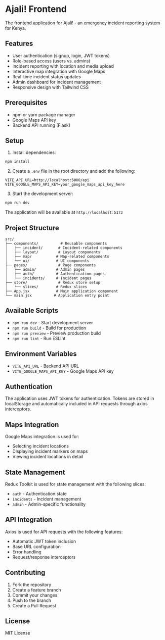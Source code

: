 # Ajali! Frontend

The frontend application for Ajali! - an emergency incident reporting system for Kenya.

## Features

- User authentication (signup, login, JWT tokens)
- Role-based access (users vs. admins)
- Incident reporting with location and media upload
- Interactive map integration with Google Maps
- Real-time incident status updates
- Admin dashboard for incident management
- Responsive design with Tailwind CSS

## Prerequisites

- npm or yarn package manager
- Google Maps API key
- Backend API running (Flask)

## Setup

1. Install dependencies:
```bash
npm install
```

2. Create a `.env` file in the root directory and add the following:
```env
VITE_API_URL=http://localhost:5000/api
VITE_GOOGLE_MAPS_API_KEY=your_google_maps_api_key_here
```

3. Start the development server:
```bash
npm run dev
```

The application will be available at `http://localhost:5173`

## Project Structure

```
src/
├── components/          # Reusable components
│   ├── incident/       # Incident-related components
│   ├── layout/         # Layout components
│   ├── map/           # Map-related components
│   └── ui/            # UI components
├── pages/              # Page components
│   ├── admin/         # Admin pages
│   ├── auth/          # Authentication pages
│   └── incidents/     # Incident pages
├── store/              # Redux store setup
│   └── slices/        # Redux slices
├── App.jsx            # Main application component
└── main.jsx          # Application entry point
```

## Available Scripts

- `npm run dev` - Start development server
- `npm run build` - Build for production
- `npm run preview` - Preview production build
- `npm run lint` - Run ESLint

## Environment Variables

- `VITE_API_URL` - Backend API URL
- `VITE_GOOGLE_MAPS_API_KEY` - Google Maps API key

## Authentication

The application uses JWT tokens for authentication. Tokens are stored in localStorage and automatically included in API requests through axios interceptors.

## Maps Integration

Google Maps integration is used for:
- Selecting incident locations
- Displaying incident markers on maps
- Viewing incident locations in detail

## State Management

Redux Toolkit is used for state management with the following slices:
- `auth` - Authentication state
- `incidents` - Incident management
- `admin` - Admin-specific functionality

## API Integration

Axios is used for API requests with the following features:
- Automatic JWT token inclusion
- Base URL configuration
- Error handling
- Request/response interceptors

## Contributing

1. Fork the repository
2. Create a feature branch
3. Commit your changes
4. Push to the branch
5. Create a Pull Request

## License

MIT License
